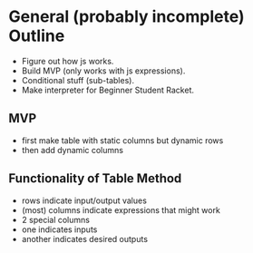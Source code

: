 # General (probably incomplete) Outline #
* Figure out how js works.
* Build MVP (only works with js expressions).
* Conditional stuff (sub-tables).
* Make interpreter for Beginner Student Racket.

## MVP ##
* first make table with static columns but dynamic rows
* then add dynamic columns

## Functionality of Table Method ##
* rows indicate input/output values
* (most) columns indicate expressions that might work
* 2 special columns
 * one indicates inputs
 * another indicates desired outputs

